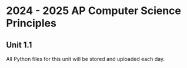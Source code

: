 # 2024 - 2025 AP Computer Science Principles
## Unit 1.1
All Python files for this unit will be stored and uploaded each day.